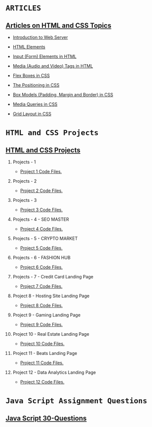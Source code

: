 # `ARTICLES`

## [Articles on HTML and CSS Topics ](https://github.com/yashoda11/FullStackJavaScript-2.0/tree/main/FSJS2%20-%20Assignments/ARTICLES)

- [Introduction to Web Server](https://yashoda.hashnode.dev/introduction-to-web-server)

- [HTML Elements](https://yashoda.hashnode.dev/html-elements)

- [Input (Form) Elements in HTML](https://yashoda.hashnode.dev/input-form-elements-in-html)

- [Media (Audio and Video) Tags in HTML](https://yashoda.hashnode.dev/audio-and-video-tags-in-html)

- [Flex Boxes in CSS](https://yashoda.hashnode.dev/flex-boxes-in-css)

- [The Positioning in CSS](https://yashoda.hashnode.dev/the-position-property-in-css)

- [Box Models (Padding, Margin and Border) in CSS](https://yashoda.hashnode.dev/the-css-box-model)

- [Media Queries in CSS](https://yashoda.hashnode.dev/css-media-queries)

- [Grid Layout in CSS](https://yashoda.hashnode.dev/css-grid-layout)


# `HTML and CSS Projects`

## [HTML and CSS Projects](https://github.com/yashoda11/FullStackJavaScript-2.0/tree/main/FSJS2%20-%20Assignments/HTML%20and%20CSS%20Projects%20Assignment)

1. Projects - 1

    - [Project 1 Code Files.](https://github.com/yashoda11/FullStackJavaScript-2.0/tree/main/FSJS2%20-%20Assignments/HTML%20and%20CSS%20Projects%20Assignment/PROJECT%20-%201)

2. Projects - 2

    - [Project 2 Code Files.](https://github.com/yashoda11/FullStackJavaScript-2.0/tree/main/FSJS2%20-%20Assignments/HTML%20and%20CSS%20Projects%20Assignment/PROJECT%20-%202)

3. Projects - 3

    - [Project 3 Code Files.](https://github.com/yashoda11/FullStackJavaScript-2.0/tree/main/FSJS2%20-%20Assignments/HTML%20and%20CSS%20Projects%20Assignment/PROJECT%20-%203)

4. Projects - 4 - SEO MASTER

    - [Project 4 Code Files.](https://github.com/yashoda11/FullStackJavaScript-2.0/tree/main/FSJS2%20-%20Assignments/HTML%20and%20CSS%20Projects%20Assignment/Project%204%20-%20SEO%20Master)
    
5. Projects - 5 - CRYPTO MARKET

    - [Project 5 Code Files.](https://github.com/yashoda11/FullStackJavaScript-2.0/tree/main/FSJS2%20-%20Assignments/HTML%20and%20CSS%20Projects%20Assignment/Project%205%20-%20Crypto%20Market)
    
6. Projects - 6 - FASHION HUB

    - [Project 6 Code Files.](https://github.com/yashoda11/FullStackJavaScript-2.0/tree/main/FSJS2%20-%20Assignments/HTML%20and%20CSS%20Projects%20Assignment/Project%206%20-%20Fashion%20Hub)
    
 7. Projects - 7 - Credit Card Landing Page
 
    - [Project 7 Code Files.](https://github.com/yashoda11/FullStackJavaScript-2.0/tree/main/FSJS2%20-%20Assignments/HTML%20and%20CSS%20Projects%20Assignment/Project%207%20-%20Credit%20Card%20Landing%20Page)
    
8. Project 8 - Hosting Site Landing Page
 
    - [Project 8 Code Files.](https://github.com/yashoda11/FullStackJavaScript-2.0/tree/main/FSJS2%20-%20Assignments/HTML%20and%20CSS%20Projects%20Assignment/Project%208%20-%20Hosting%20Site%20Landing%20Page)
    
9. Project 9 - Gaming Landing Page

    - [Project 9 Code Files.](https://github.com/yashoda11/FullStackJavaScript-2.0/tree/main/FSJS2%20-%20Assignments/HTML%20and%20CSS%20Projects%20Assignment/Project%209%20-%20Gaming%20Landing%20Page)
    
10. Project 10 - Real Estate Landing Page

    - [Project 10 Code Files.](https://github.com/yashoda11/FullStackJavaScript-2.0/tree/main/FSJS2%20-%20Assignments/HTML%20and%20CSS%20Projects%20Assignment/Project%2010%20-%20Real%20Estate%20Landing%20Page)
 
11. Project 11 - Beats Landing Page

    - [Project 11 Code Files.](https://github.com/yashoda11/FullStackJavaScript-2.0/tree/main/FSJS2%20-%20Assignments/HTML%20and%20CSS%20Projects%20Assignment/Project%2011%20-%20Beats%20Landing%20Page)

12. Project 12 - Data Analytics Landing Page

    - [Project 12 Code Files.](https://github.com/yashoda11/FullStackJavaScript-2.0/tree/main/FSJS2%20-%20Assignments/HTML%20and%20CSS%20Projects%20Assignment/Project%2012%20-%20Data%20Analytics%20Landing%20Page)


# `Java Script Assignment Questions`

## [Java Script 30-Questions](https://github.com/yashoda11/FullStackJavaScript-2.0/tree/main/FSJS2%20-%20Assignments/Java%20Script%20Assignment%2030-Questions)




